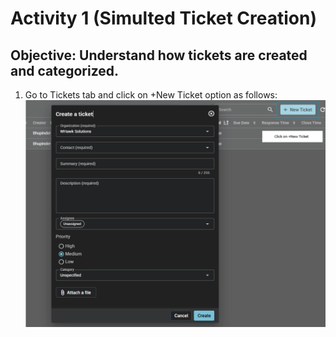 # Activity 1 (Simulted Ticket Creation)

## Objective: Understand how tickets are created and categorized. 

1. Go to Tickets tab and click on +New Ticket option as follows:
  ![](https://github.com/bhupinder58/Activities-with-Ticketing-System-/blob/main/images/Click%20on.png)


